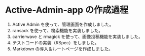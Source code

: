 # Active-Admin-app の作成過程

1. Active Admin を使って、管理画面を作成しました。
2. ransack を使って、検索機能を実装しました。
3. carrierwave と rmagick を使って、画像投稿機能を実装しました。
4. テストコードの実装（RSpec）をしました。
5. Markdown の導入＆ルートページを作成しました。
